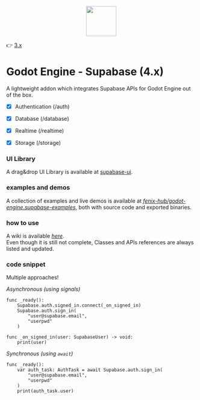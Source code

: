 <p align="center"><img src="addons/supabase/icon.svg" width="80px"/></p>

👉 [3.x](https://github.com/supabase-community/godot-engine.supabase/tree/main)

# Godot Engine - Supabase (4.x)
A lightweight addon which integrates Supabase APIs for Godot Engine out of the box.  

- [x] Authentication (/auth)
- [x] Database (/database)
- [x] Realtime (/realtime)
- [x] Storage (/storage)


### UI Library
A drag&drop UI Library is available at [supabase-ui](https://github.com/fenix-hub/godot-engine.supabase-ui).

### examples and demos
A collection of examples and live demos is available at [*fenix-hub/godot-engine.supabase-examples*](https://github.com/fenix-hub/godot-engine.supabase-examples), both with source code and exported binaries.  

### how to use
A wiki is available [*here*](https://github.com/fenix-hub/godot-engine.supabase/wiki).  
Even though it is still not complete, Classes and APIs references are always listed and updated.  

### code snippet
Multiple approaches!

*Asynchronous (using signals)*
```gdscript
func _ready():
	Supabase.auth.signed_in.connect(_on_signed_in)
	Supabase.auth.sign_in(
		"user@supabase.email",
		"userpwd"
	)

func _on_signed_in(user: SupabaseUser) -> void:
	print(user)
```

*Synchronous (using `await`)*
```gdscript
func _ready():
	var auth_task: AuthTask = await Supabase.auth.sign_in(
		"user@supabase.email",
		"userpwd"
	)
	print(auth_task.user)
```

